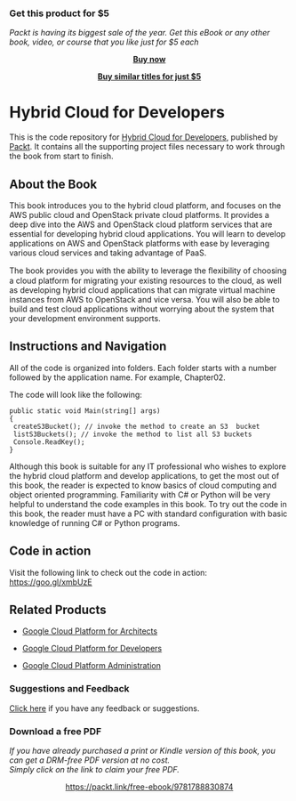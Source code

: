
### Get this product for $5

<i>Packt is having its biggest sale of the year. Get this eBook or any other book, video, or course that you like just for $5 each</i>


<b><p align='center'>[Buy now](https://packt.link/9781788830874)</p></b>


<b><p align='center'>[Buy similar titles for just $5](https://subscription.packtpub.com/search)</p></b>


# Hybrid Cloud for Developers
This is the code repository for [Hybrid Cloud for Developers](https://www.packtpub.com/virtualization-and-cloud/hybrid-cloud-developers?utm_source=github&utm_medium=repository&utm_campaign=9781788830874), published by [Packt](https://www.packtpub.com/?utm_source=github). It contains all the supporting project files necessary to work through the book from start to finish.
## About the Book
This book introduces you to the hybrid cloud platform, and focuses on the AWS public cloud and OpenStack private cloud platforms. It provides a deep dive into the AWS and OpenStack cloud platform services that are essential for developing hybrid cloud applications. You will learn to develop applications on AWS and OpenStack platforms with ease by leveraging various cloud services and taking advantage of PaaS.

The book provides you with the ability to leverage the ﬂexibility of choosing a cloud platform for migrating your existing resources to the cloud, as well as developing hybrid cloud applications that can migrate virtual machine instances from AWS to OpenStack and vice versa. You will also be able to build and test cloud applications without worrying about the system that your development environment supports.


## Instructions and Navigation
All of the code is organized into folders. Each folder starts with a number followed by the application name. For example, Chapter02.



The code will look like the following:
```
public static void Main(string[] args)
{
 createS3Bucket(); // invoke the method to create an S3  bucket
 listS3Buckets(); // invoke the method to list all S3 buckets
 Console.ReadKey();
}
```

Although this book is suitable for any IT professional who wishes to explore the hybrid
cloud platform and develop applications, to get the most out of this book, the reader is
expected to know basics of cloud computing and object oriented programming. Familiarity
with C# or Python will be very helpful to understand the code examples in this book.
To try out the code in this book, the reader must have a PC with standard configuration
with basic knowledge of running C# or Python programs.

## Code in action
Visit the following link to check out the code in action: https://goo.gl/xmbUzE

## Related Products
* [Google Cloud Platform for Architects](https://www.packtpub.com/virtualization-and-cloud/google-cloud-platform-architects?utm_source=github&utm_medium=repository&utm_campaign=9781788834308)

* [Google Cloud Platform for Developers](https://www.packtpub.com/virtualization-and-cloud/google-cloud-platform-developers?utm_source=github&utm_medium=repository&utm_campaign=9781788837675)

* [Google Cloud Platform Administration](https://www.packtpub.com/virtualization-and-cloud/google-cloud-platform-administration?utm_source=github&utm_medium=repository&utm_campaign=9781788624350)

### Suggestions and Feedback
[Click here](https://docs.google.com/forms/d/e/1FAIpQLSe5qwunkGf6PUvzPirPDtuy1Du5Rlzew23UBp2S-P3wB-GcwQ/viewform) if you have any feedback or suggestions.
### Download a free PDF

 <i>If you have already purchased a print or Kindle version of this book, you can get a DRM-free PDF version at no cost.<br>Simply click on the link to claim your free PDF.</i>
<p align="center"> <a href="https://packt.link/free-ebook/9781788830874">https://packt.link/free-ebook/9781788830874 </a> </p>